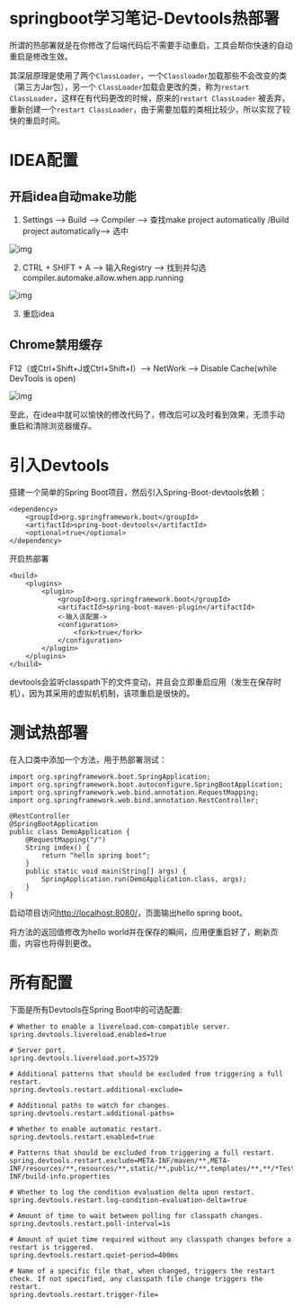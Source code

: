 # springboot学习笔记-Devtools热部署

所谓的热部署就是在你修改了后端代码后不需要手动重启，工具会帮你快速的自动重启是修改生效。

其深层原理是使用了两个`ClassLoader`，一个`Classloader`加载那些不会改变的类（第三方Jar包），另一个 `ClassLoader`加载会更改的类，称为`restart ClassLoader`，这样在有代码更改的时候，原来的`restart ClassLoader` 被丢弃，重新创建一个`restart ClassLoader`，由于需要加载的类相比较少，所以实现了较快的重启时间。

# IDEA配置

## 开启idea自动make功能

1. Settings --> Build --> Compiler -->  查找make project automatically /Build project automatically--> 选中 

![img](https://images2015.cnblogs.com/blog/824490/201704/824490-20170404213116003-699199821.png)

2. CTRL + SHIFT + A --> 输入Registry --> 找到并勾选compiler.automake.allow.when.app.running 

![img](https://images2015.cnblogs.com/blog/824490/201704/824490-20170404213933222-1782823544.png)

3. 重启idea 

## Chrome禁用缓存  

F12（或Ctrl+Shift+J或Ctrl+Shift+I）--> NetWork --> Disable Cache(while DevTools is open) 

![img](https://images2015.cnblogs.com/blog/824490/201704/824490-20170404213518191-1967052809.png)

至此，在idea中就可以愉快的修改代码了，修改后可以及时看到效果，无须手动重启和清除浏览器缓存。

# 引入Devtools

搭建一个简单的Spring Boot项目，然后引入Spring-Boot-devtools依赖：

```
<dependency>
    <groupId>org.springframework.boot</groupId>
    <artifactId>spring-boot-devtools</artifactId>
    <optional>true</optional>
</dependency>
```

开启热部署

```
<build>
    <plugins>
        <plugin>
            <groupId>org.springframework.boot</groupId>
            <artifactId>spring-boot-maven-plugin</artifactId>
            <-输入该配置->
            <configuration>
                <fork>true</fork>
            </configuration>
        </plugin>
    </plugins>
</build>
```

devtools会监听classpath下的文件变动，并且会立即重启应用（发生在保存时机），因为其采用的虚拟机机制，该项重启是很快的。

# 测试热部署

在入口类中添加一个方法，用于热部署测试：

```
import org.springframework.boot.SpringApplication;
import org.springframework.boot.autoconfigure.SpringBootApplication;
import org.springframework.web.bind.annotation.RequestMapping;
import org.springframework.web.bind.annotation.RestController;

@RestController
@SpringBootApplication
public class DemoApplication {
    @RequestMapping("/")
    String index() {
        return "hello spring boot";
    }
    public static void main(String[] args) {
        SpringApplication.run(DemoApplication.class, args);
    }
}

```

启动项目访问[http://localhost:8080/](http://localhost:8080/)，页面输出hello spring boot。

将方法的返回值修改为hello world并在保存的瞬间，应用便重启好了，刷新页面，内容也将得到更改。

# 所有配置

下面是所有Devtools在Spring Boot中的可选配置:

```
# Whether to enable a livereload.com-compatible server.
spring.devtools.livereload.enabled=true 

# Server port.
spring.devtools.livereload.port=35729 

# Additional patterns that should be excluded from triggering a full restart.
spring.devtools.restart.additional-exclude= 

# Additional paths to watch for changes.
spring.devtools.restart.additional-paths= 

# Whether to enable automatic restart.
spring.devtools.restart.enabled=true

# Patterns that should be excluded from triggering a full restart.
spring.devtools.restart.exclude=META-INF/maven/**,META-INF/resources/**,resources/**,static/**,public/**,templates/**,**/*Test.class,**/*Tests.class,git.properties,META-INF/build-info.properties

# Whether to log the condition evaluation delta upon restart.
spring.devtools.restart.log-condition-evaluation-delta=true 

# Amount of time to wait between polling for classpath changes.
spring.devtools.restart.poll-interval=1s 

# Amount of quiet time required without any classpath changes before a restart is triggered.
spring.devtools.restart.quiet-period=400ms 

# Name of a specific file that, when changed, triggers the restart check. If not specified, any classpath file change triggers the restart.
spring.devtools.restart.trigger-file=
```

























